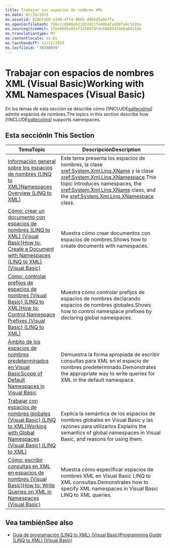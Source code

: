 ```yaml
---
title: Trabajar con espacios de nombres XML
ms.date: 07/20/2015
ms.assetid: 428bf4b0-e348-4ffd-986b-d905d5a0e7fa
ms.openlocfilehash: 7d6ccc8b80eb31d53d21feb0b42aeb07a4c5d1ba
ms.sourcegitcommit: 17ee6605e01ef32506f8fdc686954244ba6911de
ms.translationtype: MT
ms.contentlocale: es-ES
ms.lasthandoff: 11/22/2019
ms.locfileid: "74350970"
---
```

# <a name="working-with-xml-namespaces-visual-basic"></a><span data-ttu-id="075ce-102">Trabajar con espacios de nombres XML (Visual Basic)</span><span class="sxs-lookup"><span data-stu-id="075ce-102">Working with XML Namespaces (Visual Basic)</span></span>
<span data-ttu-id="075ce-103">En los temas de esta sección se describe cómo [!INCLUDE[sqltecxlinq](~/includes/sqltecxlinq-md.md)] admite espacios de nombres.</span><span class="sxs-lookup"><span data-stu-id="075ce-103">The topics in this section describe how [!INCLUDE[sqltecxlinq](~/includes/sqltecxlinq-md.md)] supports namespaces.</span></span>  
  
## <a name="in-this-section"></a><span data-ttu-id="075ce-104">Esta sección</span><span class="sxs-lookup"><span data-stu-id="075ce-104">In This Section</span></span>  
  
|<span data-ttu-id="075ce-105">Tema</span><span class="sxs-lookup"><span data-stu-id="075ce-105">Topic</span></span>|<span data-ttu-id="075ce-106">Descripción</span><span class="sxs-lookup"><span data-stu-id="075ce-106">Description</span></span>|  
|-----------|-----------------|  
|[<span data-ttu-id="075ce-107">Información general sobre los espacios de nombres (LINQ to XML)</span><span class="sxs-lookup"><span data-stu-id="075ce-107">Namespaces Overview (LINQ to XML)</span></span>](../../../../visual-basic/programming-guide/concepts/linq/namespaces-overview-linq-to-xml.md)|<span data-ttu-id="075ce-108">Este tema presenta los espacios de nombres, la clase <xref:System.Xml.Linq.XName> y la clase <xref:System.Xml.Linq.XNamespace>.</span><span class="sxs-lookup"><span data-stu-id="075ce-108">This topic introduces namespaces, the <xref:System.Xml.Linq.XName> class, and the <xref:System.Xml.Linq.XNamespace> class.</span></span>|  
|[<span data-ttu-id="075ce-109">Cómo: crear un documento con espacios de nombres (LINQ to XML) (Visual Basic)</span><span class="sxs-lookup"><span data-stu-id="075ce-109">How to: Create a Document with Namespaces (LINQ to XML) (Visual Basic)</span></span>](../../../../visual-basic/programming-guide/concepts/linq/how-to-create-a-document-with-namespaces.md)|<span data-ttu-id="075ce-110">Muestra cómo crear documentos con espacios de nombres.</span><span class="sxs-lookup"><span data-stu-id="075ce-110">Shows how to create documents with namespaces.</span></span>|  
|[<span data-ttu-id="075ce-111">Cómo: controlar prefijos de espacios de nombres (Visual Basic) (LINQ to XML)</span><span class="sxs-lookup"><span data-stu-id="075ce-111">How to: Control Namespace Prefixes (Visual Basic) (LINQ to XML)</span></span>](../../../../visual-basic/programming-guide/concepts/linq/how-to-control-namespace-prefixes-linq-to-xml.md)|<span data-ttu-id="075ce-112">Muestra cómo controlar prefijos de espacios de nombres declarando espacios de nombres globales.</span><span class="sxs-lookup"><span data-stu-id="075ce-112">Shows how to control namespace prefixes by declaring global namespaces.</span></span>|  
|[<span data-ttu-id="075ce-113">Ámbito de los espacios de nombres predeterminados en Visual Basic</span><span class="sxs-lookup"><span data-stu-id="075ce-113">Scope of Default Namespaces in Visual Basic</span></span>](../../../../visual-basic/programming-guide/concepts/linq/scope-of-default-namespaces.md)|<span data-ttu-id="075ce-114">Demuestra la forma apropiada de escribir consultas para XML en el espacio de nombres predeterminado.</span><span class="sxs-lookup"><span data-stu-id="075ce-114">Demonstrates the appropriate way to write queries for XML in the default namespace.</span></span>|  
|[<span data-ttu-id="075ce-115">Trabajar con espacios de nombres globales (Visual Basic) (LINQ to XML)</span><span class="sxs-lookup"><span data-stu-id="075ce-115">Working with Global Namespaces (Visual Basic) (LINQ to XML)</span></span>](../../../../visual-basic/programming-guide/concepts/linq/working-with-global-namespaces-linq-to-xml.md)|<span data-ttu-id="075ce-116">Explica la semántica de los espacios de nombres globales en Visual Basic y las razones para utilizarlos.</span><span class="sxs-lookup"><span data-stu-id="075ce-116">Explains the semantics of global namespaces in Visual Basic, and reasons for using them.</span></span>|  
|[<span data-ttu-id="075ce-117">Cómo: escribir consultas en XML en espacios de nombres (Visual Basic)</span><span class="sxs-lookup"><span data-stu-id="075ce-117">How to: Write Queries on XML in Namespaces (Visual Basic)</span></span>](../../../../visual-basic/programming-guide/concepts/linq/how-to-write-queries-on-xml-in-namespaces.md)|<span data-ttu-id="075ce-118">Muestra cómo especificar espacios de nombres XML en Visual Basic LINQ to XML consultas.</span><span class="sxs-lookup"><span data-stu-id="075ce-118">Demonstrates how to specify XML namespaces in Visual Basic LINQ to XML queries.</span></span>|  
  
## <a name="see-also"></a><span data-ttu-id="075ce-119">Vea también</span><span class="sxs-lookup"><span data-stu-id="075ce-119">See also</span></span>

- [<span data-ttu-id="075ce-120">Guía de programación (LINQ to XML) (Visual Basic)</span><span class="sxs-lookup"><span data-stu-id="075ce-120">Programming Guide (LINQ to XML) (Visual Basic)</span></span>](../../../../visual-basic/programming-guide/concepts/linq/programming-guide-linq-to-xml.md)

